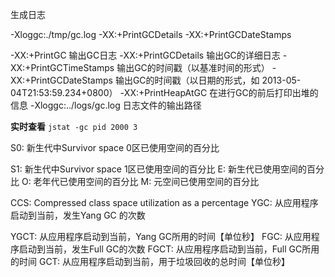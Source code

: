 生成日志

   -Xloggc:./tmp/gc.log -XX:+PrintGCDetails -XX:+PrintGCDateStamps

 

-XX:+PrintGC 输出GC日志
-XX:+PrintGCDetails 输出GC的详细日志
-XX:+PrintGCTimeStamps 输出GC的时间戳（以基准时间的形式）
-XX:+PrintGCDateStamps 输出GC的时间戳（以日期的形式，如 2013-05-04T21:53:59.234+0800）
-XX:+PrintHeapAtGC 在进行GC的前后打印出堆的信息
-Xloggc:../logs/gc.log 日志文件的输出路径

**实时查看**
`jstat -gc pid 2000 3`

S0: 新生代中Survivor space 0区已使用空间的百分比

S1: 新生代中Survivor space 1区已使用空间的百分比
E: 新生代已使用空间的百分比
O: 老年代已使用空间的百分比
M: 元空间已使用空间的百分比

CCS: Compressed class space utilization as a percentage
YGC: 从应用程序启动到当前，发生Yang GC 的次数

YGCT: 从应用程序启动到当前，Yang GC所用的时间【单位秒】
FGC: 从应用程序启动到当前，发生Full GC的次数
FGCT: 从应用程序启动到当前，Full GC所用的时间
GCT: 从应用程序启动到当前，用于垃圾回收的总时间【单位秒】